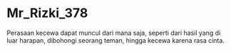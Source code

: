 # Mr_Rizki_378
Perasaan kecewa dapat muncul dari mana saja, seperti dari hasil yang di luar harapan, dibohongi seorang teman, hingga kecewa karena rasa cinta.
